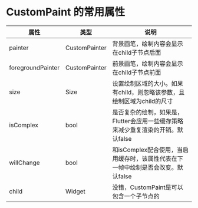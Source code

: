 


# CustomPaint 的常用属性

|属性|类型|说明|
|---|---|---|
|painter|CustomPainter|背景画笔，绘制内容会显示在child子节点后面|
|foregroundPainter|CustomPainter|前景画笔，绘制内容会显示在child子节点前面|
|size|Size|设置绘制区域的大小。如果有child，则忽略该参数，且绘制区域为child的尺寸|
|isComplex|bool|是否复杂的绘制，如果是，Flutter会应用一些缓存策略来减少重复渲染的开销。默认false|
|willChange|bool|和isComplex配合使用，当启用缓存时，该属性代表在下一帧中绘制是否会改变。默认false|
|child|Widget|没错，CustomPaint是可以包含一个子节点的|
